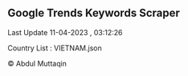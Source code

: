 

## Google Trends Keywords Scraper 
 
Last Update 11-04-2023 , 03:12:26

Country List :
VIETNAM.json



© Abdul Muttaqin 
